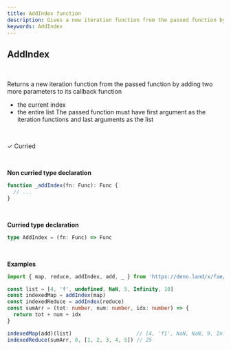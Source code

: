 ```yaml
---
title: AddIndex function
description: Gives a new iteration function from the passed function by adding two more parameters to its callback function (the current index, the entire list)
keywords: AddIndex
---
```


## AddIndex
<br>

Returns a new iteration function from the passed function by adding two more parameters to its callback function
* the current index
* the entire list
The passed function must have first argument as the iteration functions and last arguments as the list

<br>

&check; Curried

<br>

**Non curried type declaration**
```typescript
function _addIndex(fn: Func): Func {
  // ...
}
```
<br>

**Curried type declaration**

```typescript
type AddIndex = (fn: Func) => Func
```
<br>

**Examples**
```typescript
import { map, reduce, addIndex, add, _ } from 'https://deno.land/x/fae/mod.ts'

const list = [4, 'f', undefined, NaN, 5, Infinity, 10]
const indexedMap = addIndex(map)
const indexedReduce = addIndex(reduce)
const sumArr = (tot: number, num: number, idx: number) => {
  return tot + num + idx
}

indexedMap(add)(list)                     // [4, 'f1', NaN, NaN, 9, Infinity, 16]
indexedReduce(sumArr, 0, [1, 2, 3, 4, 5]) // 25
```
